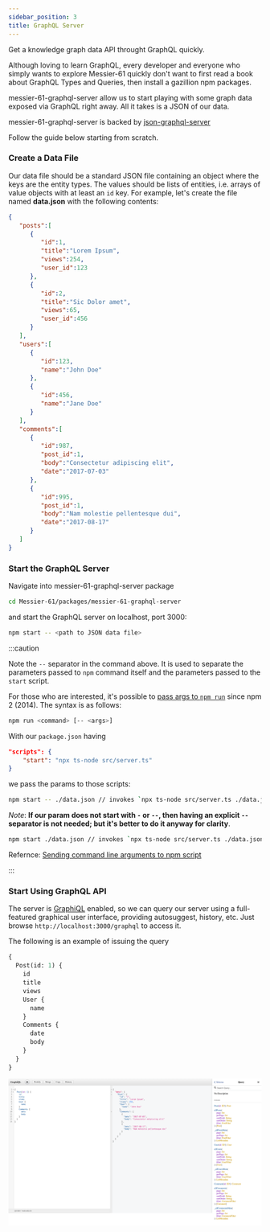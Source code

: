 ```yaml
---
sidebar_position: 3
title: GraphQL Server
---
```


Get a knowledge graph data API throught GraphQL quickly.

Although loving to learn GraphQL, every developer and everyone who simply wants to explore Messier-61 quickly don't want
to first read a book about GraphQL Types and Queries, then install a gazillion npm packages.

messier-61-graphql-server allow us to start playing with some graph data exposed via GraphQL right away. All it takes is
a JSON of our data.

messier-61-graphql-server is backed by [json-graphql-server][json-graphql-server]

Follow the guide below starting from scratch.

### Create a Data File

Our data file should be a standard JSON file containing an object where the keys are the entity types. The values should
be lists of entities, i.e. arrays of value objects with at least an `id` key. For example, let's create the file named
**data.json** with the following contents:

```json
{
   "posts":[
      {
         "id":1,
         "title":"Lorem Ipsum",
         "views":254,
         "user_id":123
      },
      {
         "id":2,
         "title":"Sic Dolor amet",
         "views":65,
         "user_id":456
      }
   ],
   "users":[
      {
         "id":123,
         "name":"John Doe"
      },
      {
         "id":456,
         "name":"Jane Doe"
      }
   ],
   "comments":[
      {
         "id":987,
         "post_id":1,
         "body":"Consectetur adipiscing elit",
         "date":"2017-07-03"
      },
      {
         "id":995,
         "post_id":1,
         "body":"Nam molestie pellentesque dui",
         "date":"2017-08-17"
      }
   ]
}
```

### Start the GraphQL Server

Navigate into messier-61-graphql-server package

```bash
cd Messier-61/packages/messier-61-graphql-server
```

and start the GraphQL server on localhost, port 3000:

```bash
npm start -- <path to JSON data file>
```

:::caution

Note the `--` separator in the command above. It is used to separate the parameters passed to `npm` command itself and
the parameters passed to the `start` script.

For those who are interested, it's possible to [pass args to `npm run`](https://github.com/npm/npm/pull/5518) since npm
2 (2014). The syntax is as follows:

```bash
npm run <command> [-- <args>]
```

With our `package.json` having

```json
"scripts": {
    "start": "npx ts-node src/server.ts"
}
```

we pass the params to those scripts:

```bash
npm start -- ./data.json // invokes `npx ts-node src/server.ts ./data.json`
```

_Note_: **If our param does not start with `-` or `--`, then having an explicit `--` separator is not needed; but it's
better to do it anyway for clarity**.

```bash
npm start ./data.json // invokes `npx ts-node src/server.ts ./data.json`
```

Refernce: [Sending command line arguments to npm script](https://stackoverflow.com/a/14404223)

:::

### Start Using GraphQL API

The server is [GraphiQL][GraphiQL] enabled, so we can query our server using a full-featured graphical user interface,
providing autosuggest, history, etc. Just browse `http://localhost:3000/graphql` to access it.

The following is an example of issuing the query

```graphql
{
  Post(id: 1) {
    id
    title
    views
    User {
      name
    }
    Comments {
      date
      body
    }
  }
}
```

![Error loading example-graphql-query.png](./img/example-graphql-query.png)

[GraphiQL]: https://github.com/graphql/graphiql

[json-graphql-server]: https://github.com/stealth-tech-startup/json-graphql-server
